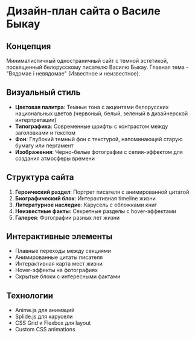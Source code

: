 # Дизайн-план сайта о Василе Быкау

## Концепция
Минималистичный одностраничный сайт с темной эстетикой, посвященный белорусскому писателю Василю Быкау. Главная тема - "Вядомае і невядомае" (Известное и неизвестное).

## Визуальный стиль
- **Цветовая палитра**: Темные тона с акцентами белорусских национальных цветов (червоный, белый, зеленый в дизайнерской интерпретации)
- **Типографика**: Современные шрифты с контрастом между заголовками и текстом
- **Фон**: Глубокий темный фон с текстурой, напоминающей старую бумагу или пергамент
- **Изображения**: Черно-белые фотографии с сепия-эффектом для создания атмосферы времени

## Структура сайта
1. **Героический раздел**: Портрет писателя с анимированной цитатой
2. **Биографический блок**: Интерактивная timeline жизни
3. **Литературное наследие**: Карусель с обложками книг
4. **Неизвестные факты**: Секретные разделы с hover-эффектами
5. **Галерея**: Фотографии разных лет жизни

## Интерактивные элементы
- Плавные переходы между секциями
- Анимированные цитаты писателя
- Интерактивная карта мест жизни
- Hover-эффекты на фотографиях
- Скрытые блоки с интересными фактами

## Технологии
- Anime.js для анимаций
- Splide.js для карусели
- CSS Grid и Flexbox для layout
- Custom CSS animations